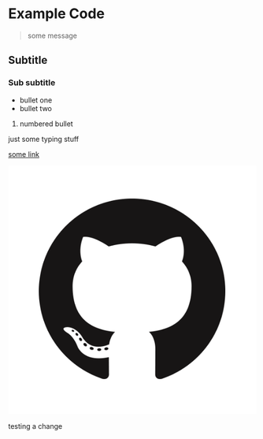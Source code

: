 # Example Code
> some message

## Subtitle

### Sub subtitle
- bullet one
- bullet two

1. numbered bullet


just some typing stuff

[some link](www.google.com)

![some image](/GitHub-Mark.png)

testing a change
